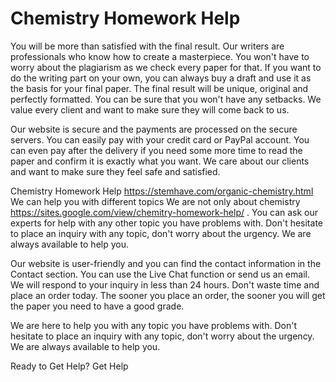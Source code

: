 # Chemistry Homework Help

You will be more than satisfied with the final result. Our writers are professionals who know how to create a masterpiece. You won't have to worry about the plagiarism as we check every paper for that. If you want to do the writing part on your own, you can always buy a draft and use it as the basis for your final paper. The final result will be unique, original and perfectly formatted. You can be sure that you won't have any setbacks. We value every client and want to make sure they will come back to us.

Our website is secure and the payments are processed on the secure servers. You can easily pay with your credit card or PayPal account. You can even pay after the delivery if you need some more time to read the paper and confirm it is exactly what you want. We care about our clients and want to make sure they feel safe and satisfied.

Chemistry Homework Help https://stemhave.com/organic-chemistry.html
We can help you with different topics
We are not only about chemistry https://sites.google.com/view/chemitry-homework-help/ . You can ask our experts for help with any other topic you have problems with. Don't hesitate to place an inquiry with any topic, don't worry about the urgency. We are always available to help you.

Our website is user-friendly and you can find the contact information in the Contact section. You can use the Live Chat function or send us an email. We will respond to your inquiry in less than 24 hours. Don't waste time and place an order today. The sooner you place an order, the sooner you will get the paper you need to have a good grade.

We are here to help you with any topic you have problems with. Don't hesitate to place an inquiry with any topic, don't worry about the urgency. We are always available to help you.

Ready to Get Help? Get Help
